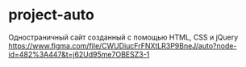 # project-auto
Одностраничный сайт созданный с помощью HTML, CSS и jQuery <br>
https://www.figma.com/file/CWUDiucFrFNXtLR3P9BneJ/auto?node-id=482%3A447&t=j62Ud95me7OBESZ3-1
